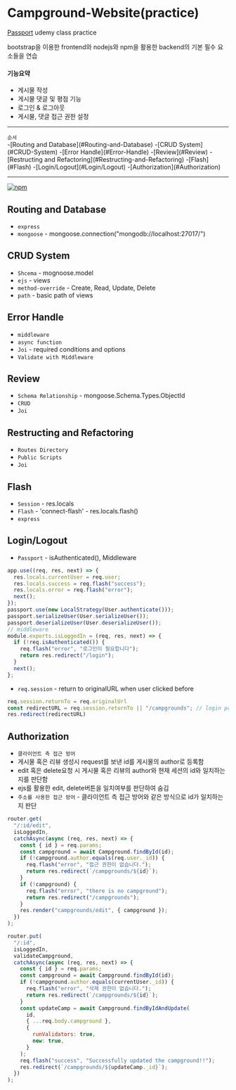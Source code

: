 # Campground-Website(practice)

[Passport](https://www.udemy.com/) udemy class practice

bootstrap을 이용한 frontend와 nodejs와 npm을 활용한 backend의 기본 필수 요소들을 연습
#### 기능요약
* 게시물 작성
* 게시물 댓글 및 평점 기능
* 로그인 & 로그아웃
* 게시물, 댓글 접근 권한 설정

---

<p align="left">
  <sup>순서</sup>
  <br>
  -[Routing and Database](#Routing-and-Database)
  -[CRUD System](#CRUD-System)
  -[Error Handle](#Error-Handle)
  -[Review](#Review)
  -[Restructing and Refactoring](#Restructing-and-Refactoring)
  -[Flash](#Flash)
  -[Login/Logout](#Login/Logout)
  -[Authorization](#Authorization)
  
</p>

---

[![npm](https://img.shields.io/npm/v/passport-local.svg)](https://www.npmjs.com/package/passport-local)

## Routing and Database

* `express`
* `mongoose` - mongoose.connection("mongodb://localhost:27017/")

## CRUD System

* `Shcema` - mognoose.model
* `ejs` - views
* `method-override` - Create, Read, Update, Delete
* `path` - basic path of views

## Error Handle

* `middleware`
* `async function`
* `Joi` - required conditions and options
* `Validate with Middleware`

## Review

* `Schema Relationship` - mongoose.Schema.Types.ObjectId
* `CRUD`
* `Joi`

## Restructing and Refactoring

* `Routes Directory`
* `Public Scripts`
* `Joi`

## Flash

* `Session` - res.locals
* `Flash` - 'connect-flash' - res.locals.flash()
* `express`

## Login/Logout

* `Passport` - isAuthenticated(), Middleware
```js
app.use((req, res, next) => {
  res.locals.currentUser = req.user;
  res.locals.success = req.flash("success");
  res.locals.error = req.flash("error");
  next();
});
passport.use(new LocalStrategy(User.authenticate()));
passport.serializeUser(User.serializeUser());
passport.deserializeUser(User.deserializeUser());
// middleware
module.exports.isLoggedIn = (req, res, next) => {
  if (!req.isAuthenticated()) {
    req.flash("error", "로그인이 필요합니다");
    return res.redirect("/login");
  }
  next();
};
```
* `req.session` - return to originalURL when user clicked before
```js
req.session.returnTo = req.originalUrl
const redirectURL = req.session.returnTo || "/campgrounds"; // login post
res.redirect(redirectURL)
```

## Authorization

* `클라이언트 측 접근 방어`
* 게시물 혹은 리뷰 생성시 request를 보낸 id를 게시물의 author로 등록함
* edit 혹은 delete요청 시 게시물 혹은 리뷰의 author와 현재 세션의 id와 일치하는지를 판단함
* ejs를 활용한 edit, delete버튼을 일치여부를 판단하여 숨김
* `주소를 사용한 접근 방어` - 클라이언트 측 접근 방어와 같은 방식으로 id가 일치하는지 판단
```js
router.get(
  "/:id/edit",
  isLoggedIn,
  catchAsync(async (req, res, next) => {
    const { id } = req.params;
    const campground = await Campground.findById(id);
    if (!campground.author.equals(req.user._id)) {
      req.flash("error", "접근 권한이 없습니다.");
      return res.redirect(`/campgrounds/${id}`);
    }
    if (!campground) {
      req.flash("error", "there is no campground");
      return res.redirect("/campgrounds");
    }
    res.render("campgrounds/edit", { campground });
  })
);

router.put(
  "/:id",
  isLoggedIn,
  validateCampground,
  catchAsync(async (req, res, next) => {
    const { id } = req.params;
    const campground = await Campground.findById(id);
    if (!campground.author.equals(currentUser._id)) {
      req.flash("error", "삭제 권한이 없습니다.");
      return res.redirect(`/campgrounds/${id}`);
    }
    const updateCamp = await Campground.findByIdAndUpdate(
      id,
      { ...req.body.campground },
      {
        runValidators: true,
        new: true,
      }
    );
    req.flash("success", "Successfully updated the campground!!");
    res.redirect(`/campgrounds/${updateCamp._id}`);
  })
);
```